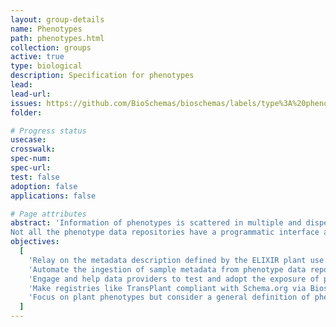 ```yaml
---
layout: group-details
name: Phenotypes
path: phenotypes.html
collection: groups
active: true
type: biological
description: Specification for phenotypes
lead:
lead-url:
issues: https://github.com/BioSchemas/bioschemas/labels/type%3A%20phenotypes
folder:

# Progress status
usecase:
crosswalk:
spec-num:
spec-url:
test: false
adoption: false
applications: false

# Page attributes
abstract: 'Information of phenotypes is scattered in multiple and disperse samples data repositories.
Not all the phenotype data repositories have a programmatic interface and the existing variety of programmatic interfaces are diverse and changeable.'
objectives:
  [
    'Relay on the metadata description defined by the ELIXIR plant use case',
    'Automate the ingestion of sample metadata from phenotype data repositories into registries via Bioschemas.',
    'Engage and help data providers to test and adopt the exposure of phenotype metadata with Schema.org via Bioschemas.',
    'Make registries like TransPlant compliant with Schema.org via Bioschemas.',
    'Focus on plant phenotypes but consider a general definition of phenotype taking into account different types of phenotypes. eg. biomedical phenotypes, mouse phenotypes, ...'
  ]
---
```

